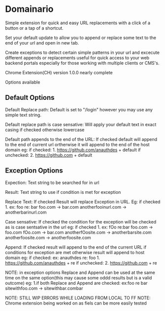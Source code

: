 # Domainario

Simple extension for quick and easy URL replacements with a click of a button or a tap of a shortcut. 

Set your default update to allow you to append or replace some text to the end of your url and open in new tab. 

Create exceptions to detect certain simple patterns in your url and excecute different appends or replacements useful for quick access to your web backend portals especially for those working with multiple clients or CMS's.

Chrome Extension(CH) version 1.0.0 nearly complete

Options available 

Default Options
---------------------
Default Replace path: 
Default is set to "/login" however you may use any simple text string.
 
Default replace path is case sensative: 
Will apply your default text in exact casing if checked otherwise lowercase

Default path appends to the end of the URL:
If checked default will append to the end of current url ortherwise it will append to the end of the host domain
eg:
	if checked:
	1. https://github.com/anauthdes + default
	if unchecked:
	2. https://github.com + default

Exception Options
---------------------
Expection: 
Text string to be searched for in url

Result: 
Text string to use if condition is met for exception

Replace Text:
If checked Result will replace Exception in URL.
Eg:
	if checked
	1. ex: foo re: bar 
		foo.com -> bar.com
		anotherfooinurl.com -> anotherbarinurl.com

Case sensative:
If checked the condition for the exception will be checked as is case sentsative in the url
eg:
	if checked
	1. ex: fOo re:bar
		foo.com -> foo.com
		fOo.com -> bar.com
		anotherfOosite.com -> anotherbarsite.com
		anotherfoosite.com -> anotherfoosite.com

Append:
If checked result will append to the end of the current URL if conditions for exception are met otherwise result will append to host domain
eg:
	if checked:
	ex: anauthdes re: foo
	1. https://github.com/anauthdes + re
	if unchecked:
	2. https://github.com + re

NOTE: in exception options Replace and Append can be used at the same time on the same option(this may cause some oddd results but is a valid outcome)
eg:
	1.if both Replace and Append are checked:
	ex:foo re bar
	sitewithfoo.com -> sitewithbar.combar

NOTE: STILL WIP ERRORS WHILE LOADING FROM LOCAL TO FF 
NOTE: Chrome extension being worked on as fiels can be more easily tested

 
